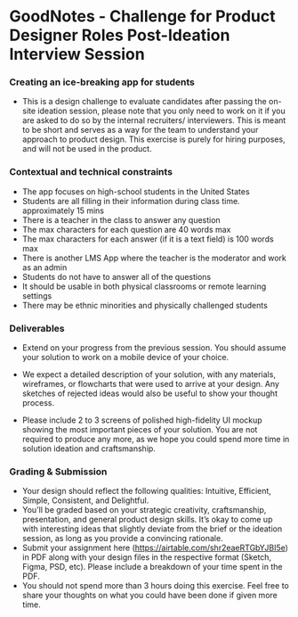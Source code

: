 GoodNotes - Challenge for Product Designer Roles Post-Ideation Interview Session
===

### Creating an ice-breaking app for students

* This is a design challenge to evaluate candidates after passing the on-site ideation session, please note that you only need to work on it if you are asked to do so by the internal recruiters/ interviewers. This is meant to be short and serves as a way for the team to understand your approach to product design. This exercise is purely for hiring purposes, and will not be used in the product.

### Contextual and technical constraints

* The app focuses on high-school students in the United States
* Students are all filling in their information during class time. approximately 15 mins
* There is a teacher in the class to answer any question 
* The max characters for each question are 40 words max
* The max characters for each answer (if it is a text field) is 100 words max
* There is another LMS App where the teacher is the moderator and work as an admin
* Students do not have to answer all of the questions 
* It should be usable in both physical classrooms or remote learning settings
* There may be ethnic minorities and physically challenged students

### Deliverables

* Extend on your progress from the previous session. You should assume your solution to work on a mobile device of your choice.
* We expect a detailed description of your solution, with any materials, wireframes, or flowcharts that were used to arrive at your design. Any sketches of rejected ideas would also be useful to show your thought process.

* Please include 2 to 3 screens of polished high-fidelity UI mockup showing the most important pieces of your solution. You are not required to produce any more, as we hope you could spend more time in solution ideation and craftsmanship.

### Grading & Submission

* Your design should reflect the following qualities: Intuitive, Efficient, Simple, Consistent, and Delightful.
* You'll be graded based on your strategic creativity, craftsmanship, presentation, and general product design skills. It’s okay to come up with interesting ideas that slightly deviate from the brief or the ideation session, as long as you provide a convincing rationale.
* Submit your assignment here (https://airtable.com/shr2eaeRTGbYJBI5e) in PDF along with your design files in the respective format (Sketch, Figma, PSD, etc). Please include a breakdown of your time spent in the PDF.
* You should not spend more than 3 hours doing this exercise. Feel free to share your thoughts on what you could have been done if given more time.

